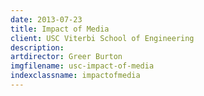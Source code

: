 ```yaml
---
date: 2013-07-23
title: Impact of Media
client: USC Viterbi School of Engineering
description:
artdirector: Greer Burton
imgfilename: usc-impact-of-media
indexclassname: impactofmedia
---
```


<img srcset="/img/usc-impact-of-media-1x.png 1x, /img/usc-impact-of-media-2x.png 2x">
